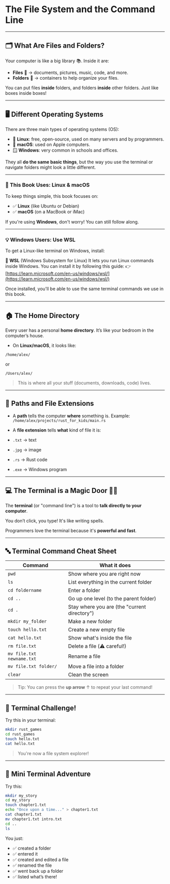 # The File System and the Command Line

---

## 🗂️ What Are Files and Folders?

Your computer is like a big library 📚. Inside it are:

- **Files** 📄 → documents, pictures, music, code, and more.
- **Folders** 📁 → containers to help organize your files.

You can put files **inside** folders, and folders **inside** other folders. Just like boxes inside boxes!

---

## 🖥️ Different Operating Systems

There are three main types of operating systems (OS):

- 🐧 **Linux**: free, open-source, used on many servers and by programmers.
- 🍎 **macOS**: used on Apple computers.
- 🪟 **Windows**: very common in schools and offices.

They all **do the same basic things**, but the way you use the terminal or navigate folders might look a little different.

---

### 📌 This Book Uses: Linux & macOS

To keep things simple, this book focuses on:

- ✅ **Linux** (like Ubuntu or Debian)
- ✅ **macOS** (on a MacBook or iMac)

If you're using **Windows**, don't worry! You can still follow along.

---

### 💡 Windows Users: Use WSL

To get a Linux-like terminal on Windows, install:

🔧 **WSL** (Windows Subsystem for Linux)
It lets you run Linux commands inside Windows.
You can install it by following this guide:
👉 [https://learn.microsoft.com/en-us/windows/wsl/](https://learn.microsoft.com/en-us/windows/wsl/)

Once installed, you'll be able to use the same terminal commands we use in this book.

---

## 🏠 The Home Directory

Every user has a personal **home directory**. It’s like your bedroom in the computer’s house.

- On **Linux/macOS**, it looks like:

```text
/home/alex/
```

or

```text
/Users/alex/
```

> This is where all your stuff (documents, downloads, code) lives.

---

## 📜 Paths and File Extensions

- A **path** tells the computer **where** something is.
Example: `/home/alex/projects/rust_for_kids/main.rs`

- A **file extension** tells **what** kind of file it is:
- `.txt` → text
- `.jpg` → image
- `.rs` → Rust code
- `.exe` → Windows program

---

## 💻 The Terminal is a Magic Door 🧙‍♂️

The **terminal** (or "command line") is a tool to **talk directly to your computer**.

You don’t click, you type! It's like writing spells.

Programmers love the terminal because it's **powerful and fast**.

---

## 🔤 Terminal Command Cheat Sheet

| Command             | What it does                                     |
|---------------------|--------------------------------------------------|
| `pwd`               | Show where you are right now                     |
| `ls`                | List everything in the current folder            |
| `cd foldername`     | Enter a folder                                   |
| `cd ..`             | Go up one level (to the parent folder)           |
| `cd .`              | Stay where you are (the "current directory")     |
| `mkdir my_folder`   | Make a new folder                                |
| `touch hello.txt`   | Create a new empty file                          |
| `cat hello.txt`     | Show what's inside the file                      |
| `rm file.txt`       | Delete a file (⚠️ careful!)                      |
| `mv file.txt newname.txt` | Rename a file                              |
| `mv file.txt folder/`     | Move a file into a folder                  |
| `clear`             | Clean the screen                                 |

> Tip: You can press the **up arrow** ↑ to repeat your last command!
---

## 🧭 Terminal Challenge!

Try this in your terminal:

```bash
mkdir rust_games
cd rust_games
touch hello.txt
cat hello.txt
```

> You're now a file system explorer!

---

## 🧭 Mini Terminal Adventure

Try this:

```bash
mkdir my_story
cd my_story
touch chapter1.txt
echo "Once upon a time..." > chapter1.txt
cat chapter1.txt
mv chapter1.txt intro.txt
cd ..
ls
```

You just:

- ✅ created a folder
- ✅ entered it
- ✅ created and edited a file
- ✅ renamed the file
- ✅ went back up a folder
- ✅ listed what’s there!

